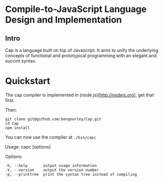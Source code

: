 # Compile-to-JavaScript Language Design and Implementation

## Intro

Cap is a language built on top of Javascript. It aims to unify the underlying concepts of
functional and prototypical programming with an elegant and succint syntax.

# Quickstart

The cap compiler is implemented in (node.js)[http://nodejs.org], get that first.

Then:

	git clone git@github.com:bengourley/Cap.git
	cd Cap
	npm install

You can now use the compiler at `./bin/capc`
  
  Usage: capc [options] <source-file>

  Options:

    -h, --help       output usage information
    -V, --version    output the version number
    -p, --printtree  print the syntax tree instead of compiling